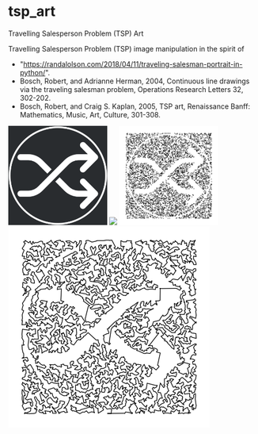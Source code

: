 # tsp_art
Travelling Salesperson Problem (TSP) Art

Travelling Salesperson Problem (TSP) image manipulation in the spirit of
- "https://randalolson.com/2018/04/11/traveling-salesman-portrait-in-python/".
- Bosch, Robert, and Adrianne Herman, 2004, Continuous line drawings via the traveling salesman problem, Operations Research Letters 32, 302-202.
- Bosch, Robert, and Craig S. Kaplan, 2005, TSP art, Renaissance Banff: Mathematics, Music, Art, Culture, 301-308.

<img src="img/img_0.png" width="200"> <img src="img/img_1.png" width="200"> <img src="img/img_2.png" width="200"> <img src="img/img_3.png" style="background:red;">
